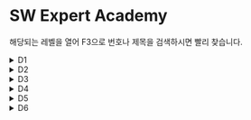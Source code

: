# SW Expert Academy<br/>
해당되는 레벨을 열어 F3으로 번호나 제목을 검색하시면 빨리 찾습니다.
<details markdown="1">
<summary>D1</summary>

|Title|Solution|remarks|
|:---|:---:|:---:|
|1545.거꾸로 출력해 보아요|[java](https://github.com/gospel306/Algorithm/blob/master/SWExpertAcademy/D1/(1545)%20%EA%B1%B0%EA%BE%B8%EB%A1%9C%20%EC%B6%9C%EB%A0%A5%ED%95%B4%20%EB%B3%B4%EC%95%84%EC%9A%94.java)
|1933.간단한 N의 약수|[java](https://github.com/gospel306/Algorithm/blob/master/SWExpertAcademy/D1/(1933)%20%EA%B0%84%EB%8B%A8%ED%95%9C%20N%20%EC%9D%98%20%EC%95%BD%EC%88%98.java)
|1936.1대1 가위바위보|[java](https://github.com/gospel306/Algorithm/blob/master/SWExpertAcademy/D1/(1936)%201%EB%8C%801%20%EA%B0%80%EC%9C%84%EB%B0%94%EC%9C%84%EB%B3%B4.java)
|1938.아주 간단한 계산기|[java](https://github.com/gospel306/Algorithm/blob/master/SWExpertAcademy/D1/(1938)%20%EC%95%84%EC%A3%BC%20%EA%B0%84%EB%8B%A8%ED%95%9C%20%EA%B3%84%EC%82%B0%EA%B8%B0.java)
|2019.더블더블|[java](https://github.com/gospel306/Algorithm/blob/master/SWExpertAcademy/D1/(2019)%20%EB%8D%94%EB%B8%94%EB%8D%94%EB%B8%94.java)
|2025.N줄덧셈|[java](https://github.com/gospel306/Algorithm/blob/master/SWExpertAcademy/D1/(2025)%20N%EC%A4%84%EB%8D%A7%EC%85%88.java)|
|2027.대각선 출력하기|[java](https://github.com/gospel306/Algorithm/blob/master/SWExpertAcademy/D1/(2027)%20%EB%8C%80%EA%B0%81%EC%84%A0%20%EC%B6%9C%EB%A0%A5%ED%95%98%EA%B8%B0.java)
|2029.몫과 나머지 출력하기|[java](https://github.com/gospel306/Algorithm/blob/master/SWExpertAcademy/D1/(2029)%20%EB%AA%AB%EA%B3%BC%20%EB%82%98%EB%A8%B8%EC%A7%80%20%EC%B6%9C%EB%A0%A5%ED%95%98%EA%B8%B0.java)
|2043.서랍의 비밀번호|[java](https://github.com/gospel306/Algorithm/blob/master/SWExpertAcademy/D1/(2043)%20%EC%84%9C%EB%9E%8D%EC%9D%98%20%EB%B9%84%EB%B0%80%EB%B2%88%ED%98%B8.java)
|2046.스탬프 찍기|[java](https://github.com/gospel306/Algorithm/blob/master/SWExpertAcademy/D1/(2046)%20%EC%8A%A4%ED%83%AC%ED%94%84%20%EC%B0%8D%EA%B8%B0.java)
|2047.신문 헤드라인|[java](https://github.com/gospel306/Algorithm/blob/master/SWExpertAcademy/D1/(2047)%20%EC%8B%A0%EB%AC%B8%20%ED%97%A4%EB%93%9C%EB%9D%BC%EC%9D%B8.java)
|2050.알파벳을 숫자로 변환|[java](https://github.com/gospel306/Algorithm/blob/master/SWExpertAcademy/D1/(2050)%20%EC%95%8C%ED%8C%8C%EB%B2%B3%EC%9D%84%20%EC%88%AB%EC%9E%90%EB%A1%9C%20%EB%B3%80%ED%99%98.java)
|2056.연월일 달력|[java](https://github.com/gospel306/Algorithm/blob/master/SWExpertAcademy/D1/(2056)%20%EC%97%B0%EC%9B%94%EC%9D%BC%20%EB%8B%AC%EB%A0%A5.java)
|2058.자릿수 더하기|[java](https://github.com/gospel306/Algorithm/blob/master/SWExpertAcademy/D1/(2058)%20%EC%9E%90%EB%A6%BF%EC%88%98%20%EB%8D%94%ED%95%98%EA%B8%B0.java)|QuickSort 구현|
|2063.중간값 찾기|[java](https://github.com/gospel306/Algorithm/blob/master/SWExpertAcademy/D1/(2063)%20%EC%A4%91%EA%B0%84%EA%B0%92%20%EC%B0%BE%EA%B8%B0.java)
|2068.최대수 구하기|[java](https://github.com/gospel306/Algorithm/blob/master/SWExpertAcademy/D1/(2068)%20%EC%B5%9C%EB%8C%80%EC%88%98%20%EA%B5%AC%ED%95%98%EA%B8%B0.java)
|2070.큰 놈, 작은 놈, 같은 놈|[java](https://github.com/gospel306/Algorithm/blob/master/SWExpertAcademy/D1/(2070)%20%ED%81%B0%20%EB%86%88%2C%20%EC%9E%91%EC%9D%80%20%EB%86%88%2C%20%EA%B0%99%EC%9D%80%20%EB%86%88.java)
|2071.평균값 구하기|[java](https://github.com/gospel306/Algorithm/blob/master/SWExpertAcademy/D1/(2071)%ED%8F%89%EA%B7%A0%EA%B0%92%20%EA%B5%AC%ED%95%98%EA%B8%B0%2Cjava)
|2072.홀수만 더하기|[java](https://github.com/gospel306/Algorithm/blob/master/SWExpertAcademy/D1/(2072)%ED%99%80%EC%88%98%EB%A7%8C%20%EB%8D%94%ED%95%98%EA%B8%B0.java)

</details>

<details markdown="1">
<summary>D2</summary>

|Title|Solution|remarks|
|:---|:---:|:---:|
|1204.최빈수 구하기|[java](https://github.com/gospel306/Algorithm/blob/master/SWExpertAcademy/D2/(1204)%20%EC%B5%9C%EB%B9%88%EC%88%98%20%EA%B5%AC%ED%95%98%EA%B8%B0.java)
|1284.수도 요금 경쟁|[java](https://github.com/gospel306/Algorithm/blob/master/SWExpertAcademy/D2/(1284)%20%EC%88%98%EB%8F%84%20%EC%9A%94%EA%B8%88%20%EA%B2%BD%EC%9F%81.java)
|1285.아름이의 돌 던지기|[cpp](https://github.com/gospel306/Algorithm/blob/master/SWExpertAcademy/D2/(1285)%20%EC%95%84%EB%A6%84%EC%9D%B4%EC%9D%98%20%EB%8F%8C%20%EB%8D%98%EC%A7%80%EA%B8%B0.cpp)
|1288.새로운 불면증 치료법|[java](https://github.com/gospel306/Algorithm/blob/master/SWExpertAcademy/D2/(1288)%20%EC%83%88%EB%A1%9C%EC%9A%B4%20%EB%B6%88%EB%A9%B4%EC%A6%9D%20%EC%B9%98%EB%A3%8C%EB%B2%95.java)
|1859.백만 장자 프로젝트|[java](https://github.com/gospel306/Algorithm/blob/master/SWExpertAcademy/D2/(1859)%20%EB%B0%B1%EB%A7%8C%20%EC%9E%A5%EC%9E%90%20%ED%94%84%EB%A1%9C%EC%A0%9D%ED%8A%B8.java)
|1926.간단한 369게임|[java](https://github.com/gospel306/Algorithm/blob/master/SWExpertAcademy/D2/(1926)%20%EA%B0%84%EB%8B%A8%ED%95%9C%20369%EA%B2%8C%EC%9E%84.java)
|1928.Base64 Decoder|[java](https://github.com/gospel306/Algorithm/blob/master/SWExpertAcademy/D2/(1928)%20Base64%20Decoder.java)
|1940.가랏! RC카!|[java](https://github.com/gospel306/Algorithm/blob/master/SWExpertAcademy/D2/(1940)%20%EA%B0%80%EB%9E%8F!%20RC%EC%B9%B4!.java)
|1945.간단한 소인수분해|[java](https://github.com/gospel306/Algorithm/blob/master/SWExpertAcademy/D2/(1945)%20%EA%B0%84%EB%8B%A8%ED%95%9C%20%EC%86%8C%EC%9D%B8%EC%88%98%EB%B6%84%ED%95%B4.java)
|1946.간단한 압축 풀기|[java](https://github.com/gospel306/Algorithm/blob/master/SWExpertAcademy/D2/(1946)%20%EA%B0%84%EB%8B%A8%ED%95%9C%20%EC%95%95%EC%B6%95%20%ED%92%80%EA%B8%B0.java)
|1948.날짜 계산기|[java](https://github.com/gospel306/Algorithm/blob/master/SWExpertAcademy/D2/(1948)%20%EB%82%A0%EC%A7%9C%20%EA%B3%84%EC%82%B0%EA%B8%B0.java)
|1954.달팽이 숫자|[java](https://github.com/gospel306/Algorithm/blob/master/SWExpertAcademy/D2/(1954)%20%EB%8B%AC%ED%8C%BD%EC%9D%B4%20%EC%88%AB%EC%9E%90.java)
|1959.두개의 숫자열|[java](https://github.com/gospel306/Algorithm/blob/master/SWExpertAcademy/D2/(1959)%20%EB%91%90%EA%B0%9C%EC%9D%98%20%EC%88%AB%EC%9E%90%EC%97%B4.java)
|1961.숫자 배열 회전|[java](https://github.com/gospel306/Algorithm/blob/master/SWExpertAcademy/D2/(1961)%20%EC%88%AB%EC%9E%90%20%EB%B0%B0%EC%97%B4%20%ED%9A%8C%EC%A0%84.java)
|1966.숫자를 정렬하자|[java](https://github.com/gospel306/Algorithm/blob/master/SWExpertAcademy/D2/(1966)%20%EC%88%AB%EC%9E%90%EB%A5%BC%20%EC%A0%95%EB%A0%AC%ED%95%98%EC%9E%90.java)
|1970.쉬운 거스름돈|[java](https://github.com/gospel306/Algorithm/blob/master/SWExpertAcademy/D2/(1970)%20%EC%89%AC%EC%9A%B4%20%EA%B1%B0%EC%8A%A4%EB%A6%84%EB%8F%88.java)
|1974.스도쿠 검증|[java](https://github.com/gospel306/Algorithm/blob/master/SWExpertAcademy/D2/(1974)%20%EC%8A%A4%EB%8F%84%EC%BF%A0%20%EA%B2%80%EC%A6%9D.java)
|1976.시각 덧셈|[java](https://github.com/gospel306/Algorithm/blob/master/SWExpertAcademy/D2/(1976)%20%EC%8B%9C%EA%B0%81%20%EB%8D%A7%EC%85%88.java)
|1979.어디에 단어가 들어갈 수 있을까|[java](https://github.com/gospel306/Algorithm/blob/master/SWExpertAcademy/D2/(1979)%20%EC%96%B4%EB%94%94%EC%97%90%20%EB%8B%A8%EC%96%B4%EA%B0%80%20%EB%93%A4%EC%96%B4%EA%B0%88%20%EC%88%98%20%EC%9E%88%EC%9D%84%EA%B9%8C.java)
|1983.조교의 성적 매기기|[java](https://github.com/gospel306/Algorithm/blob/master/SWExpertAcademy/D2/(1983)%20%EC%A1%B0%EA%B5%90%EC%9D%98%20%EC%84%B1%EC%A0%81%20%EB%A7%A4%EA%B8%B0%EA%B8%B0.java)
|1984.중간 평균값 구하기|[java](https://github.com/gospel306/Algorithm/blob/master/SWExpertAcademy/D2/(1984)%20%EC%A4%91%EA%B0%84%20%ED%8F%89%EA%B7%A0%EA%B0%92%20%EA%B5%AC%ED%95%98%EA%B8%B0.java)
|1989.지그재그 숫자|[java](https://github.com/gospel306/Algorithm/blob/master/SWExpertAcademy/D2/(1986)%20%EC%A7%80%EA%B7%B8%EC%9E%AC%EA%B7%B8%20%EC%88%AB%EC%9E%90.java)
|2001.초심자의 회문 검사|[java](https://github.com/gospel306/Algorithm/blob/master/SWExpertAcademy/D2/(1989)%20%EC%B4%88%EC%8B%AC%EC%9E%90%EC%9D%98%20%ED%9A%8C%EB%AC%B8%20%EA%B2%80%EC%82%AC.java)
|2001.파리 퇴치|[java](https://github.com/gospel306/Algorithm/blob/master/SWExpertAcademy/D2/(2001)%20%ED%8C%8C%EB%A6%AC%20%ED%87%B4%EC%B9%98.java)
|2005.파스칼의 삼각형|[java](https://github.com/gospel306/Algorithm/blob/master/SWExpertAcademy/D2/(2005)%20%ED%8C%8C%EC%8A%A4%EC%B9%BC%EC%9D%98%20%EC%82%BC%EA%B0%81%ED%98%95.java)
|2007.패턴 마디의 길이|[java](https://github.com/gospel306/Algorithm/blob/master/SWExpertAcademy/D2/(2007)%20%ED%8C%A8%ED%84%B4%20%EB%A7%88%EB%94%94%EC%9D%98%20%EA%B8%B8%EC%9D%B4.java)

</details>
<details markdown="1">
<summary>D3</summary>

|Title|Solution|remarks|
|:---|:---:|:---:|
|1206.View|[java](https://github.com/gospel306/Algorithm/blob/master/SWExpertAcademy/D3/(1206)%20View.java)
|1208.Flatten|[java](https://github.com/gospel306/Algorithm/blob/master/SWExpertAcademy/D3/(1208)%20Flatten.java)
|1209.Sum|[java](https://github.com/gospel306/Algorithm/blob/master/SWExpertAcademy/D3/(1209)%20Sum.java)
|1213.String|[java](https://github.com/gospel306/Algorithm/blob/master/SWExpertAcademy/D3/(1213)%20String.java)
|1215.회문1|[java](https://github.com/gospel306/Algorithm/blob/master/SWExpertAcademy/D3/(1215)%20%ED%9A%8C%EB%AC%B81.java)
|1216.회문2|[java](https://github.com/gospel306/Algorithm/blob/master/SWExpertAcademy/D3/(1216)%20%ED%9A%8C%EB%AC%B82.java)
|1217.거듭 제곱|[java](https://github.com/gospel306/Algorithm/blob/master/SWExpertAcademy/D3/(1217)%20%EA%B1%B0%EB%93%AD%20%EC%A0%9C%EA%B3%B1.java)
|1221.GNS|[java](https://github.com/gospel306/Algorithm/blob/master/SWExpertAcademy/D3/(1221)%20GNS.java)
|1225.암호생성기|[java](https://github.com/gospel306/Algorithm/blob/master/SWExpertAcademy/D3/(1225)%20%EC%95%94%ED%98%B8%EC%83%9D%EC%84%B1%EA%B8%B0.java)
|1228.암호문1|[java](https://github.com/gospel306/Algorithm/blob/master/SWExpertAcademy/D3/(1228)%20%EC%95%94%ED%98%B8%EB%AC%B81.java)
|1229.암호문2|[java](https://github.com/gospel306/Algorithm/blob/master/SWExpertAcademy/D3/(1229)%20%EC%95%94%ED%98%B8%EB%AC%B82.java)
|1230.암호문3|[java](https://github.com/gospel306/Algorithm/blob/master/SWExpertAcademy/D3/(1230)%20%EC%95%94%ED%98%B8%EB%AC%B83.java)
|1234.비밀번호|[java](https://github.com/gospel306/Algorithm/blob/master/SWExpertAcademy/D3/(1234)%20%EB%B9%84%EB%B0%80%EB%B2%88%ED%98%B8.java)
|1240.단순 2진 암호코드|[java](https://github.com/gospel306/Algorithm/blob/master/SWExpertAcademy/D3/(1240)%20%EB%8B%A8%EC%88%9C%202%EC%A7%84%20%EC%95%94%ED%98%B8%EC%BD%94%EB%93%9C.java)
|1244.최대 상금|[java](https://github.com/gospel306/Algorithm/blob/master/SWExpertAcademy/D3/(1244)%20%EC%B5%9C%EB%8C%80%20%EC%83%81%EA%B8%88.java)
|1289.원재의 메모리 복구하기|[java](https://github.com/gospel306/Algorithm/blob/master/SWExpertAcademy/D3/(1289)%20%EC%9B%90%EC%9E%AC%EC%9D%98%20%EB%A9%94%EB%AA%A8%EB%A6%AC%20%EB%B3%B5%EA%B5%AC%ED%95%98%EA%B8%B0.java)
|1491.원재의 벽 꾸미기|[java](https://github.com/gospel306/Algorithm/blob/master/SWExpertAcademy/D3/(1491)%20%EC%9B%90%EC%9E%AC%EC%9D%98%20%EB%B2%BD%20%EA%BE%B8%EB%AF%B8%EA%B8%B0.java)
|1493.수의 새로운 연산|[java](https://github.com/gospel306/Algorithm/blob/master/SWExpertAcademy/D3/(1493)%20%EC%88%98%EC%9D%98%20%EC%83%88%EB%A1%9C%EC%9A%B4%20%EC%97%B0%EC%82%B0.java)
|1860.진기의 최고급 붕어빵|[java](https://github.com/gospel306/Algorithm/blob/master/SWExpertAcademy/D3/(1860)%20%EC%A7%84%EA%B8%B0%EC%9D%98%20%EC%B5%9C%EA%B3%A0%EA%B8%89%20%EB%B6%95%EC%96%B4%EB%B9%B5.java)
|1873.상호의 배틀필드|[java](https://github.com/gospel306/Algorithm/blob/master/SWExpertAcademy/D3/(1873)%20%EC%83%81%ED%98%B8%EC%9D%98%20%EB%B0%B0%ED%8B%80%ED%95%84%EB%93%9C.java)|Simulation|
|2805.농작물 수확하기|[java](https://github.com/gospel306/Algorithm/blob/master/SWExpertAcademy/D3/(2805)%20%EB%86%8D%EC%9E%91%EB%AC%BC%20%EC%88%98%ED%99%95%ED%95%98%EA%B8%B0.java)
|2806.N-Queen|[java](https://github.com/gospel306/Algorithm/blob/master/SWExpertAcademy/D3/(2806)%20N-Queen.java)|Backtracking
|2817.부분 수열의 합|[java](https://github.com/gospel306/Algorithm/blob/master/SWExpertAcademy/D3/(2817)%20%EB%B6%80%EB%B6%84%20%EC%88%98%EC%97%B4%EC%9D%98%20%ED%95%A9.java)
|2948.문자열 교집합|[java](https://github.com/gospel306/Algorithm/blob/master/SWExpertAcademy/D3/(2948)%20%EB%AC%B8%EC%9E%90%EC%97%B4%20%EA%B5%90%EC%A7%91%ED%95%A9.java)
|3131.100만 이하의 모든 소수|[java](https://github.com/gospel306/Algorithm/blob/master/SWExpertAcademy/D3/(3131)%20100%EB%A7%8C%20%EC%9D%B4%ED%95%98%EC%9D%98%20%EB%AA%A8%EB%93%A0%20%EC%86%8C%EC%88%98.java)
|3142.영준이와 신비한 뿔의 숲|[java](https://github.com/gospel306/Algorithm/blob/master/SWExpertAcademy/D3/(3142)%20%EC%98%81%EC%A4%80%EC%9D%B4%EC%99%80%20%EC%8B%A0%EB%B9%84%ED%95%9C%20%EB%BF%94%EC%9D%98%20%EC%88%B2.java)
|3233.정삼각형 분할 놀이|[java](https://github.com/gospel306/Algorithm/blob/master/SWExpertAcademy/D3/(3233)%20%EC%A0%95%EC%82%BC%EA%B0%81%ED%98%95%20%EB%B6%84%ED%95%A0%20%EB%86%80%EC%9D%B4.java)
|3260.두 수의 덧셈|[java](https://github.com/gospel306/Algorithm/blob/master/SWExpertAcademy/D3/(3260)%20%EB%91%90%20%EC%88%98%EC%9D%98%20%EB%8D%A7%EC%85%88.java)
|3314.보충학습과 평균|[java](https://github.com/gospel306/Algorithm/blob/master/SWExpertAcademy/D3/(3314)%20%EB%B3%B4%EC%B6%A9%ED%95%99%EC%8A%B5%EA%B3%BC%20%ED%8F%89%EA%B7%A0.java)
|3376.파도반 수열|[java](https://github.com/gospel306/Algorithm/blob/master/SWExpertAcademy/D3/(3376)%ED%8C%8C%EB%8F%84%EB%B0%98%20%EC%88%98%EC%97%B4.java)
|3408.세가지 합 구하기|[java](https://github.com/gospel306/Algorithm/blob/master/SWExpertAcademy/D3/(3408)%20%EC%84%B8%EA%B0%80%EC%A7%80%20%ED%95%A9%20%EA%B5%AC%ED%95%98%EA%B8%B0.java)
|3431.준환이의 운동관리|[java](https://github.com/gospel306/Algorithm/blob/master/SWExpertAcademy/D3/(3431)%20%EC%A4%80%ED%99%98%EC%9D%B4%EC%9D%98%20%EC%9A%B4%EB%8F%99%EA%B4%80%EB%A6%AC.java)
|3456.직사각형 길이 찾기|[java](https://github.com/gospel306/Algorithm/blob/master/SWExpertAcademy/D3/(3456)%20%EC%A7%81%EC%82%AC%EA%B0%81%ED%98%95%20%EA%B8%B8%EC%9D%B4%20%EC%B0%BE%EA%B8%B0.java)
|3499.퍼펙트 셔플|[java](https://github.com/gospel306/Algorithm/blob/master/SWExpertAcademy/D3/(3499)%20%ED%8D%BC%ED%8E%99%ED%8A%B8%20%EC%85%94%ED%94%8C.java)
|3750.Digit sum|[java](https://github.com/gospel306/Algorithm/blob/master/SWExpertAcademy/D3/(3750)%20Digit%20sum.java)
|3975.승률 비교하기|[java](https://github.com/gospel306/Algorithm/blob/master/SWExpertAcademy/D3/(3975)%20%EC%8A%B9%EB%A5%A0%20%EB%B9%84%EA%B5%90%ED%95%98%EA%B8%B0.java)
|4047.영준이의 카드 카운팅|[java](https://github.com/gospel306/Algorithm/blob/master/SWExpertAcademy/D3/(4047)%20%EC%98%81%EC%A4%80%EC%9D%B4%EC%9D%98%20%EC%B9%B4%EB%93%9C%20%EC%B9%B4%EC%9A%B4%ED%8C%85.java)
|4299.태혁이의 사랑은 타이밍|[java](https://github.com/gospel306/Algorithm/blob/master/SWExpertAcademy/D3/(4299)%20%ED%83%9C%ED%98%81%EC%9D%B4%EC%9D%98%20%EC%82%AC%EB%9E%91%EC%9D%80%20%ED%83%80%EC%9D%B4%EB%B0%8D.java)
|4406.모음이 보이지 않는 사람|[java](https://github.com/gospel306/Algorithm/blob/master/SWExpertAcademy/D3/(4406)%20%EB%AA%A8%EC%9D%8C%EC%9D%B4%20%EB%B3%B4%EC%9D%B4%EC%A7%80%20%EC%95%8A%EB%8A%94%20%EC%82%AC%EB%9E%8C.java)
|4466.최대 성적표 만들기|[java](https://github.com/gospel306/Algorithm/blob/master/SWExpertAcademy/D3/(4466)%20%EC%B5%9C%EB%8C%80%20%EC%84%B1%EC%A0%81%ED%91%9C%20%EB%A7%8C%EB%93%A4%EA%B8%B0.java)
|4676.늘어지는 소리 만들기|[java](https://github.com/gospel306/Algorithm/blob/master/SWExpertAcademy/D3/(4676)%20%EB%8A%98%EC%96%B4%EC%A7%80%EB%8A%94%20%EC%86%8C%EB%A6%AC%20%EB%A7%8C%EB%93%A4%EA%B8%B0.java)
|4698.테네스의 특별한 소수|[java](https://github.com/gospel306/Algorithm/blob/master/SWExpertAcademy/D3/(4698)%20%ED%85%8C%EB%84%A4%EC%8A%A4%EC%9D%98%20%ED%8A%B9%EB%B3%84%ED%95%9C%20%EC%86%8C%EC%88%98.java)
|4751.다솔이의 다이아몬드 장식|[java](https://github.com/gospel306/Algorithm/blob/master/SWExpertAcademy/D3/(4751)%20%EB%8B%A4%EC%86%94%EC%9D%B4%EC%9D%98%20%EB%8B%A4%EC%9D%B4%EC%95%84%EB%AA%AC%EB%93%9C%20%EC%9E%A5%EC%8B%9D.java)
|4789.성공적인 공연 기획|[java](https://github.com/gospel306/Algorithm/blob/master/SWExpertAcademy/D3/(4789)%20%EC%84%B1%EA%B3%B5%EC%A0%81%EC%9D%B8%20%EA%B3%B5%EC%97%B0%20%EA%B8%B0%ED%9A%8D.java)
|5162.두가지 빵의 딜레마|[java](https://github.com/gospel306/Algorithm/blob/master/SWExpertAcademy/D3/(5162)%20%EB%91%90%EA%B0%80%EC%A7%80%20%EB%B9%B5%EC%9D%98%20%EB%94%9C%EB%A0%88%EB%A7%88.java)
|5215.햄버거 다이어트|[java](https://github.com/gospel306/Algorithm/blob/master/SWExpertAcademy/D3/(5215)%20%ED%96%84%EB%B2%84%EA%B1%B0%20%EB%8B%A4%EC%9D%B4%EC%96%B4%ED%8A%B8.java)
|5356.의석이의 세로로 말해요|[java](https://github.com/gospel306/Algorithm/blob/master/SWExpertAcademy/D3/(5356)%20%EC%9D%98%EC%84%9D%EC%9D%B4%EC%9D%98%20%EC%84%B8%EB%A1%9C%EB%A1%9C%20%EB%A7%90%ED%95%B4%EC%9A%94.java)
|5431.민석이의 과제 체크하기|[java](https://github.com/gospel306/Algorithm/blob/master/SWExpertAcademy/D3/(5431)%20%EB%AF%BC%EC%84%9D%EC%9D%B4%EC%9D%98%20%EA%B3%BC%EC%A0%9C%20%EC%B2%B4%ED%81%AC%ED%95%98%EA%B8%B0.java)
|5515.2016년 요일 맞추기|[java](https://github.com/gospel306/Algorithm/blob/master/SWExpertAcademy/D3/(5515)%202016%EB%85%84%20%EC%9A%94%EC%9D%BC%20%EB%A7%9E%EC%B6%94%EA%B8%B0.java)
|5549.홀수일까 짝수일까|[java](https://github.com/gospel306/Algorithm/blob/master/SWExpertAcademy/D3/(5549)%20%ED%99%80%EC%88%98%EC%9D%BC%EA%B9%8C%20%EC%A7%9D%EC%88%98%EC%9D%BC%EA%B9%8C.java)
|5601.쥬스 나누기|[java](https://github.com/gospel306/Algorithm/blob/master/SWExpertAcademy/D3/(5601)%20%EC%A5%AC%EC%8A%A4%20%EB%82%98%EB%88%84%EA%B8%B0.java)
|5603.건초더미|[java](https://github.com/gospel306/Algorithm/blob/master/SWExpertAcademy/D3/(5603)%20%EA%B1%B4%EC%B4%88%EB%8D%94%EB%AF%B8.java)
|5607.조합|[java](https://github.com/gospel306/Algorithm/blob/master/SWExpertAcademy/D3/(5607)%20%EC%A1%B0%ED%95%A9.java)
|5642.합|[java](https://github.com/gospel306/Algorithm/blob/master/SWExpertAcademy/D3/(5642)%20%ED%95%A9.java)
|5688.세제곱근을 찾아라|[java](https://github.com/gospel306/Algorithm/blob/master/SWExpertAcademy/D3/(5688)%20%EC%84%B8%EC%A0%9C%EA%B3%B1%EA%B7%BC%EC%9D%84%20%EC%B0%BE%EC%95%84%EB%9D%BC.java)
|5789.현주의 상자 바꾸기|[java](https://github.com/gospel306/Algorithm/blob/master/SWExpertAcademy/D3/(5789)%20%ED%98%84%EC%A3%BC%EC%9D%98%20%EC%83%81%EC%9E%90%20%EB%B0%94%EA%BE%B8%EA%B8%B0.java)
|5989.새샘이의 7-3-5 게임|[java](https://github.com/gospel306/Algorithm/blob/master/SWExpertAcademy/D3/(5948)%20%EC%83%88%EC%83%98%EC%9D%B4%EC%9D%98%207-3-5%20%EA%B2%8C%EC%9E%84.java)
|6019.기차 사이의 파리|[java](https://github.com/gospel306/Algorithm/blob/master/SWExpertAcademy/D3/(6019)%20%EA%B8%B0%EC%B0%A8%20%EC%82%AC%EC%9D%B4%EC%9D%98%20%ED%8C%8C%EB%A6%AC.java)
|6190.정곤이의 단조 증가하는 수|[java](https://github.com/gospel306/Algorithm/blob/master/SWExpertAcademy/D3/(6190)%20%EC%A0%95%EA%B3%A4%EC%9D%B4%EC%9D%98%20%EB%8B%A8%EC%A1%B0%20%EC%A6%9D%EA%B0%80%ED%95%98%EB%8A%94%20%EC%88%98.java)
|6485.삼성시의 버스 노선|[java](https://github.com/gospel306/Algorithm/blob/master/SWExpertAcademy/D3/(6485)%20%EC%82%BC%EC%84%B1%EC%8B%9C%EC%9D%98%20%EB%B2%84%EC%8A%A4%20%EB%85%B8%EC%84%A0.java)
|6692.다솔이의 월급 상자|[java](https://github.com/gospel306/Algorithm/blob/master/SWExpertAcademy/D3/(6692)%20%EB%8B%A4%EC%86%94%EC%9D%B4%EC%9D%98%20%EC%9B%94%EA%B8%89%20%EC%83%81%EC%9E%90.java)
|6718.희성이의 원근법|[java](https://github.com/gospel306/Algorithm/blob/master/SWExpertAcademy/D3/(6718)%20%ED%9D%AC%EC%84%B1%EC%9D%B4%EC%9D%98%20%EC%9B%90%EA%B7%BC%EB%B2%95.java)
|6730.장애물 경주 난이도|[java](https://github.com/gospel306/Algorithm/blob/master/SWExpertAcademy/D3/(6730)%20%EC%9E%A5%EC%95%A0%EB%AC%BC%20%EA%B2%BD%EC%A3%BC%20%EB%82%9C%EC%9D%B4%EB%8F%84.java)
|6808.규영이와 인영이의 카드게임|[java](https://github.com/gospel306/Algorithm/blob/master/SWExpertAcademy/D3/(6808)%20%EA%B7%9C%EC%98%81%EC%9D%B4%EC%99%80%20%EC%9D%B8%EC%98%81%EC%9D%B4%EC%9D%98%20%EC%B9%B4%EB%93%9C%EA%B2%8C%EC%9E%84.java)
|6900.주혁이의 복권 당첨|[java](https://github.com/gospel306/Algorithm/blob/master/SWExpertAcademy/D3/(6900)%20%EC%A3%BC%ED%98%81%EC%9D%B4%EC%9D%98%20%EB%B3%B5%EA%B6%8C%20%EB%8B%B9%EC%B2%A8.java)
|6958.동철이의 프로그래밍 대회|[java](https://github.com/gospel306/Algorithm/blob/master/SWExpertAcademy/D3/(6958)%20%EB%8F%99%EC%B2%A0%EC%9D%B4%EC%9D%98%20%ED%94%84%EB%A1%9C%EA%B7%B8%EB%9E%98%EB%B0%8D%20%EB%8C%80%ED%9A%8C.java)
|7087.문제 제목 붙이기|[java](https://github.com/gospel306/Algorithm/blob/master/SWExpertAcademy/D3/(7087)%20%EB%AC%B8%EC%A0%9C%20%EC%A0%9C%EB%AA%A9%20%EB%B6%99%EC%9D%B4%EA%B8%B0.java)
|7227.사랑의 카운슬러|[java](https://github.com/gospel306/Algorithm/blob/master/SWExpertAcademy/D3/(7227)%20%EC%82%AC%EB%9E%91%EC%9D%98%20%EC%B9%B4%EC%9A%B4%EC%8A%AC%EB%9F%AC.java)
|7510.상원이의 연속 합|[java](https://github.com/gospel306/Algorithm/blob/master/SWExpertAcademy/D3/(7510)%20%EC%83%81%EC%9B%90%EC%9D%B4%EC%9D%98%20%EC%97%B0%EC%86%8D%20%ED%95%A9.java)
|7532.세영이의 SEM력 연도|[java](https://github.com/gospel306/Algorithm/blob/master/SWExpertAcademy/D3/(7532)%20%EC%84%B8%EC%98%81%EC%9D%B4%EC%9D%98%20SEM%EB%A0%A5%20%EC%97%B0%EB%8F%84.java)
|7584.자가 복제 문자열|[java](https://github.com/gospel306/Algorithm/blob/master/SWExpertAcademy/D3/(7584)%20%EC%9E%90%EA%B0%80%20%20%EB%B3%B5%EC%A0%9C%20%EB%AC%B8%EC%9E%90%EC%97%B4.java)
|7675.통역사 성경이|[java](https://github.com/gospel306/Algorithm/blob/master/SWExpertAcademy/D3/(7675)%20%ED%86%B5%EC%97%AD%EC%82%AC%20%EC%84%B1%EA%B2%BD%EC%9D%B4.java)
|7728.다양성 측정|[java](https://github.com/gospel306/Algorithm/blob/master/SWExpertAcademy/D3/(7728)%20%EB%8B%A4%EC%96%91%EC%84%B1%20%EC%B8%A1%EC%A0%95.java)
|7732.시간 개념|[java](https://github.com/gospel306/Algorithm/blob/master/SWExpertAcademy/D3/(7732)%20%EC%8B%9C%EA%B0%84%20%EA%B0%9C%EB%85%90.java)
|7853.오타|[java](https://github.com/gospel306/Algorithm/blob/master/SWExpertAcademy/D3/(7853)%20%EC%98%A4%ED%83%80.java)
|7964.부먹왕국의 차원 관문|[java](https://github.com/gospel306/Algorithm/blob/master/SWExpertAcademy/D3/(7964)%20%EB%B6%80%EB%A8%B9%EC%99%95%EA%B5%AD%EC%9D%98%20%EC%B0%A8%EC%9B%90%20%EA%B4%80%EB%AC%B8.java)
|7985.Rooted Binary Tree 재구성|[java](https://github.com/gospel306/Algorithm/blob/master/SWExpertAcademy/D3/(7985)%20Rooted%20Binary%20Tree%20%EC%9E%AC%EA%B5%AC%EC%84%B1.java)
|8016.홀수 피라미드|[java](https://github.com/gospel306/Algorithm/blob/master/SWExpertAcademy/D3/(8016)%20%ED%99%80%EC%88%98%20%ED%94%BC%EB%9D%BC%EB%AF%B8%EB%93%9C.java)
|8338.계산기|[java](https://github.com/gospel306/Algorithm/blob/master/SWExpertAcademy/D3/(8338)%20%EA%B3%84%EC%82%B0%EA%B8%B0.java)
|8658.Summation|[java](https://github.com/gospel306/Algorithm/blob/master/SWExpertAcademy/D3/(8658)%20Summation.java)
|8673.코딩 토너먼트1|[java](https://github.com/gospel306/Algorithm/blob/master/SWExpertAcademy/D3/(8673)%20%EC%BD%94%EB%94%A9%20%ED%86%A0%EB%84%88%EB%A8%BC%ED%8A%B81.java)
|8741.두문자어|[java](https://github.com/gospel306/Algorithm/blob/master/SWExpertAcademy/D3/(8741)%20%EB%91%90%EB%AC%B8%EC%9E%90%EC%96%B4.java)
|8821.적고 지우기|[java](https://github.com/gospel306/Algorithm/blob/master/SWExpertAcademy/D3/(8821)%20%EC%A0%81%EA%B3%A0%20%20%EC%A7%80%EC%9A%B0%EA%B8%B0.java)
|8840.아바바바|[java](https://github.com/gospel306/Algorithm/blob/master/SWExpertAcademy/D3/(8840)%20%EC%95%84%EB%B0%94%EB%B0%94%EB%B0%94.java)
|8888.시험|[java](https://github.com/gospel306/Algorithm/blob/master/SWExpertAcademy/D3/(8888)%20%EC%8B%9C%ED%97%98.java)
|8931.제로|[java](https://github.com/gospel306/Algorithm/blob/master/SWExpertAcademy/D3/(8931)%20%EC%A0%9C%EB%A1%9C.java)
|9229.한빈이와 Spot Mart|[java](https://github.com/gospel306/Algorithm/blob/master/SWExpertAcademy/D3/(9229)%20%ED%95%9C%EB%B9%88%EC%9D%B4%EC%99%80%20Spot%20Mart.java)
|9280.진용이네 주차자타워|[java](https://github.com/gospel306/Algorithm/blob/master/SWExpertAcademy/D3/(9280)%20%EC%A7%84%EC%9A%A9%EC%9D%B4%EB%84%A4%20%EC%A3%BC%EC%B0%A8%EC%9E%90%ED%83%80%EC%9B%8C.java)
|9317.석찬이의 받아쓰기|[java](https://github.com/gospel306/Algorithm/blob/master/SWExpertAcademy/D3/(9317)%20%EC%84%9D%EC%B0%AC%EC%9D%B4%EC%9D%98%20%EB%B0%9B%EC%95%84%EC%93%B0%EA%B8%B0.java)
|9480.민정이와 광직이의 알파벳 공부|[java](https://github.com/gospel306/Algorithm/blob/master/SWExpertAcademy/D3/(9480)%20%EB%AF%BC%EC%A0%95%EC%9D%B4%EC%99%80%20%EA%B4%91%EC%A7%81%EC%9D%B4%EC%9D%98%20%EC%95%8C%ED%8C%8C%EB%B2%B3%20%EA%B3%B5%EB%B6%80.java)
|9700.USB 꽂기의 미스터리|[java](https://github.com/gospel306/Algorithm/blob/master/SWExpertAcademy/D3/(9700)%20USB%20%EA%BD%82%EA%B8%B0%EC%9D%98%20%EB%AF%B8%EC%8A%A4%ED%84%B0%EB%A6%AC.java)
|9779.카드 게임|[java](https://github.com/gospel306/Algorithm/blob/master/SWExpertAcademy/D3/(9778)%20%EC%B9%B4%EB%93%9C%20%EA%B2%8C%EC%9E%84.java)
|9839.최고의 쌍|[java](https://github.com/gospel306/Algorithm/blob/master/SWExpertAcademy/D3/(9839)%20%EC%B5%9C%EA%B3%A0%EC%9D%98%20%EC%8C%8D.java)
|9940.순열1|[java](https://github.com/gospel306/Algorithm/blob/master/SWExpertAcademy/D3/(9940)%20%EC%88%9C%EC%97%B41.java)

</details>

<details markdown="1">
<summary>D4</summary>

|Title|Solution|remarks|
|:---|:---:|:---:|
|1210.Ladder1|[java](https://github.com/gospel306/Algorithm/blob/master/SWExpertAcademy/D4/(1210)%20Ladder1.java)
|1218.괄호 짝짓기|[java](https://github.com/gospel306/Algorithm/blob/master/SWExpertAcademy/D4/(1218)%20%EA%B4%84%ED%98%B8%20%EC%A7%9D%EC%A7%93%EA%B8%B0.java)
|1222.계산기1|[java](https://github.com/gospel306/Algorithm/blob/master/SWExpertAcademy/D4/(1222)%20%EA%B3%84%EC%82%B0%EA%B8%B01.java)
|1223.계산기2|[java](https://github.com/gospel306/Algorithm/blob/master/SWExpertAcademy/D4/(1223)%20%EA%B3%84%EC%82%B0%EA%B8%B02.java)
|1224.계산기3|[java](https://github.com/gospel306/Algorithm/blob/master/SWExpertAcademy/D4/(1224)%20%EA%B3%84%EC%82%B0%EA%B8%B03.java)
|1226.미로1|[java](https://github.com/gospel306/Algorithm/blob/master/SWExpertAcademy/D4/(1226)%20%EB%AF%B8%EB%A1%9C1.java)|bfs|
|1227.미로2|[java](https://github.com/gospel306/Algorithm/blob/master/SWExpertAcademy/D4/(1227)%20%EB%AF%B8%EB%A1%9C2.java)|bfs|
|1233.사칙연산 유효성 검사|[java](https://github.com/gospel306/Algorithm/blob/master/SWExpertAcademy/D4/(1233)%20%EC%82%AC%EC%B9%99%EC%97%B0%EC%82%B0%20%EC%9C%A0%ED%9A%A8%EC%84%B1%20%EA%B2%80%EC%82%AC.java)
|1249.보급로|[java](https://github.com/gospel306/Algorithm/blob/master/SWExpertAcademy/D4/(1249)%20%EB%B3%B4%EA%B8%89%EB%A1%9C.java)|bfs|
|1251.하나로|[java](https://github.com/gospel306/Algorithm/blob/master/SWExpertAcademy/D4/(1251)%20%ED%95%98%EB%82%98%EB%A1%9C.java)
|1258.행렬찾기|[java](https://github.com/gospel306/Algorithm/blob/master/SWExpertAcademy/D4/(1258)%20%ED%96%89%EB%A0%AC%EC%B0%BE%EA%B8%B0.java)
|1494.사랑의 카운슬러|[java](https://github.com/gospel306/Algorithm/blob/master/SWExpertAcademy/D4/(1494)%20%EC%82%AC%EB%9E%91%EC%9D%98%20%EC%B9%B4%EC%9A%B4%EC%8A%AC%EB%9F%AC.java)
|1808.지희의 고장난 계산기|[java](https://github.com/gospel306/Algorithm/blob/master/SWExpertAcademy/D4/(1808)%20%EC%A7%80%ED%9D%AC%EC%9D%98%20%EA%B3%A0%EC%9E%A5%EB%82%9C%20%EA%B3%84%EC%82%B0%EA%B8%B0.java)
|1824.혁진이의 프로그램 검증|[java](https://github.com/gospel306/Algorithm/blob/master/SWExpertAcademy/D4/(1824)%20%ED%98%81%EC%A7%84%EC%9D%B4%EC%9D%98%20%ED%94%84%EB%A1%9C%EA%B7%B8%EB%9E%A8%20%EA%B2%80%EC%A6%9D.java)
|1861.정사각형 방|[java](https://github.com/gospel306/Algorithm/blob/master/SWExpertAcademy/D4/(1861)%20%EC%A0%95%EC%82%AC%EA%B0%81%ED%98%95%20%EB%B0%A9.java)
|1864.동철이의 일 분배|[java](https://github.com/gospel306/Algorithm/blob/master/SWExpertAcademy/D4/(1864)%20%EB%8F%99%EC%B2%A0%EC%9D%B4%EC%9D%98%20%EC%9D%BC%20%EB%B6%84%EB%B0%B0.java)
|1868.파핑파핑 지뢰찾기|[java](https://github.com/gospel306/Algorithm/blob/master/SWExpertAcademy/D4/(1868)%20%ED%8C%8C%ED%95%91%ED%8C%8C%ED%95%91%20%EC%A7%80%EB%A2%B0%EC%B0%BE%EA%B8%B0.java)
|2819.격자판의 숫자 이어 붙이기|[java](https://github.com/gospel306/Algorithm/blob/master/SWExpertAcademy/D4/(2819)%20%EA%B2%A9%EC%9E%90%ED%8C%90%EC%9D%98%20%EC%88%AB%EC%9E%90%20%EC%9D%B4%EC%96%B4%20%EB%B6%99%EC%9D%B4%EA%B8%B0.java)
|3124.최소 스패닝 트리|[java](https://github.com/gospel306/Algorithm/blob/master/SWExpertAcademy/D4/(3124)%20%EC%B5%9C%EC%86%8C%20%EC%8A%A4%ED%8C%A8%EB%8B%9D%20%ED%8A%B8%EB%A6%AC.java)
|3143.가장 빠른 문자열 타이핑|[java](https://github.com/gospel306/Algorithm/blob/master/SWExpertAcademy/D4/(3143)%20%EA%B0%80%EC%9E%A5%20%EB%B9%A0%EB%A5%B8%20%EB%AC%B8%EC%9E%90%EC%97%B4%20%ED%83%80%EC%9D%B4%ED%95%91.java)
|3234.준환이의 양팔저울|[java](https://github.com/gospel306/Algorithm/blob/master/SWExpertAcademy/D4/(3234)%20%EC%A4%80%ED%99%98%EC%9D%B4%EC%9D%98%20%EC%96%91%ED%8C%94%EC%A0%80%EC%9A%B8.java)
|3289.서로소 집합|[java](https://github.com/gospel306/Algorithm/blob/master/SWExpertAcademy/D4/(3289)%20%EC%84%9C%EB%A1%9C%EC%86%8C%20%EC%A7%91%ED%95%A9.java)
|3459.승자 예측하기|[java](https://github.com/gospel306/Algorithm/blob/master/SWExpertAcademy/D4/(3459)%20%EC%8A%B9%EC%9E%90%20%EC%98%88%EC%B8%A1%ED%95%98%EA%B8%B0.java)
|3752.가능한 시험 점수|[java](https://github.com/gospel306/Algorithm/blob/master/SWExpertAcademy/D4/(3752)%20%EA%B0%80%EB%8A%A5%ED%95%9C%20%EC%8B%9C%ED%97%98%20%EC%A0%90%EC%88%98.java)
|4261.빠른 휴대전화 키패드|[java](https://github.com/gospel306/Algorithm/blob/master/SWExpertAcademy/D4/(4261)%20%EB%B9%A0%EB%A5%B8%20%ED%9C%B4%EB%8C%80%EC%A0%84%ED%99%94%20%ED%82%A4%ED%8C%A8%EB%93%9C.java)
|4301.콩 많이 심기|[java](https://github.com/gospel306/Algorithm/blob/master/SWExpertAcademy/D4/(4301)%20%EC%BD%A9%20%EB%A7%8E%EC%9D%B4%20%EC%8B%AC%EA%B8%B0.java)
|4366.정식이의 은행업무|[java](https://github.com/gospel306/Algorithm/blob/master/SWExpertAcademy/D4/(4366)%20%EC%A0%95%EC%8B%9D%EC%9D%B4%EC%9D%98%20%EC%9D%80%ED%96%89%EC%97%85%EB%AC%B4.java)
|4408.자기 방으로 돌아가기|[java](https://github.com/gospel306/Algorithm/blob/master/SWExpertAcademy/D4/(4408)%20%EC%9E%90%EA%B8%B0%20%EB%B0%A9%EC%9C%BC%EB%A1%9C%20%EB%8F%8C%EC%95%84%EA%B0%80%EA%B8%B0.java)
|4530.극한의 청소 작업|[java](https://github.com/gospel306/Algorithm/blob/master/SWExpertAcademy/D4/(4530)%20%EA%B7%B9%ED%95%9C%EC%9D%98%20%EC%B2%AD%EC%86%8C%20%EC%9E%91%EC%97%85.java)
|5213.진수의 홀수 약수|[java](https://github.com/gospel306/Algorithm/blob/master/SWExpertAcademy/D4/(5213)%20%EC%A7%84%EC%88%98%EC%9D%98%20%ED%99%80%EC%88%98%20%EC%95%BD%EC%88%98.java)
|5432.쇠막대기 자르기|[java](https://github.com/gospel306/Algorithm/blob/master/SWExpertAcademy/D4/(5432)%20%EC%87%A0%EB%A7%89%EB%8C%80%EA%B8%B0%20%EC%9E%90%EB%A5%B4%EA%B8%B0.java)
|5550.나는 개구리로소이다|[java](https://github.com/gospel306/Algorithm/blob/master/SWExpertAcademy/D4/(5550)%20%EB%82%98%EB%8A%94%20%EA%B0%9C%EA%B5%AC%EB%A6%AC%EB%A1%9C%EC%86%8C%EC%9D%B4%EB%8B%A4.java)
|6719.성수의 프로그래밍 강좌 시청|[java](https://github.com/gospel306/Algorithm/blob/master/SWExpertAcademy/D4/(6719)%20%EC%84%B1%EC%88%98%EC%9D%98%20%ED%94%84%EB%A1%9C%EA%B7%B8%EB%9E%98%EB%B0%8D%20%EA%B0%95%EC%A2%8C%20%EC%8B%9C%EC%B2%AD.java)
|6959.이상한 나라의 덧셈게임|[java](https://github.com/gospel306/Algorithm/blob/master/SWExpertAcademy/D4/(6959)%20%EC%9D%B4%EC%83%81%ED%95%9C%20%EB%82%98%EB%9D%BC%EC%9D%98%20%EB%8D%A7%EC%85%88%EA%B2%8C%EC%9E%84.java)
|7088.은기의 송아지 세기|[java](https://github.com/gospel306/Algorithm/blob/master/SWExpertAcademy/D4/(7088)%20%EC%9D%80%EA%B8%B0%EC%9D%98%20%EC%86%A1%EC%95%84%EC%A7%80%20%EC%84%B8%EA%B8%B0.java)
|7465.창용 마을 무리의 개수|[java](https://github.com/gospel306/Algorithm/blob/master/SWExpertAcademy/D4/(7465)%20%EC%B0%BD%EC%9A%A9%20%EB%A7%88%EC%9D%84%20%EB%AC%B4%EB%A6%AC%EC%9D%98%20%EA%B0%9C%EC%88%98.java)
|7699.수지의 수지 맞는 여행|[java](https://github.com/gospel306/Algorithm/blob/master/SWExpertAcademy/D4/(7699)%20%EC%88%98%EC%A7%80%EC%9D%98%20%EC%88%98%EC%A7%80%20%EB%A7%9E%EB%8A%94%20%EC%97%AC%ED%96%89.java)
|7829.보물왕 태혁|[java](https://github.com/gospel306/Algorithm/blob/master/SWExpertAcademy/D4/(7829)%20%EB%B3%B4%EB%AC%BC%EC%99%95%20%ED%83%9C%ED%98%81.java)
|7965.퀴즈|[java](https://github.com/gospel306/Algorithm/blob/master/SWExpertAcademy/D4/(7965)%20%ED%80%B4%EC%A6%88.java)
|8049.폭탄 감식반|[java](https://github.com/gospel306/Algorithm/blob/master/SWExpertAcademy/D4/(8049)%20%ED%8F%AD%ED%83%84%20%EA%B0%90%EC%8B%9D%EB%B0%98.java)
|8771.덧셈 문제|[java](https://github.com/gospel306/Algorithm/blob/master/SWExpertAcademy/D4/(8771)%20%EB%8D%A7%EC%85%88%20%EB%AC%B8%EC%A0%9C.java)
|8822.홀수 중간값 피라미드 1|[java](https://github.com/gospel306/Algorithm/blob/master/SWExpertAcademy/D4/(8822)%20%ED%99%80%EC%88%98%20%EC%A4%91%EA%B0%84%EA%B0%92%20%ED%94%BC%EB%9D%BC%EB%AF%B8%EB%93%9C%201.java)
|8934.팰린드롬 공포증|[java](https://github.com/gospel306/Algorithm/blob/master/SWExpertAcademy/D4/(8934)%20%ED%8C%B0%EB%A6%B0%EB%93%9C%EB%A1%AC%20%EA%B3%B5%ED%8F%AC%EC%A6%9D.java)
|9708.가장 긴 수열|[java](https://github.com/gospel306/Algorithm/blob/master/SWExpertAcademy/D4/(9708)%20%EA%B0%80%EC%9E%A5%20%EA%B8%B4%20%EC%88%98%EC%97%B4.java)

</details>

<details markdown="1">
<summary>D5</summary>

|Title|Solution|remarks|
|:---|:---:|:---:|
|1247.최적 경로|[java](https://github.com/gospel306/Algorithm/blob/master/SWExpertAcademy/D5/(1247)%20%EC%B5%9C%EC%A0%81%20%EA%B2%BD%EB%A1%9C.java)
|1256.K번째 접미어|[java](https://github.com/gospel306/Algorithm/blob/master/SWExpertAcademy/D5/(1256)%20K%EB%B2%88%EC%A7%B8%20%EC%A0%91%EB%AF%B8%EC%96%B4.java)
|6782.현주가 좋아하는 제곱근 놀이|[java](https://github.com/gospel306/Algorithm/blob/master/SWExpertAcademy/D5/(6782)%20%ED%98%84%EC%A3%BC%EA%B0%80%20%EC%A2%8B%EC%95%84%ED%95%98%EB%8A%94%20%EC%A0%9C%EA%B3%B1%EA%B7%BC%20%EB%86%80%EC%9D%B4.java)
|9843.촟불 이벤트|[java](https://github.com/gospel306/Algorithm/blob/master/SWExpertAcademy/D5/(9843)%20%EC%B4%9F%EB%B6%88%20%EC%9D%B4%EB%B2%A4%ED%8A%B8.java)

</details>

<details markdown="1">
<summary>D6</summary>

|Title|Solution|remarks|
|:---|:---:|:---:|
|1257.K번째 문자열|[java](https://github.com/gospel306/Algorithm/blob/master/SWExpertAcademy/D6/(1257)%20K%EB%B2%88%EC%A7%B8%20%EB%AC%B8%EC%9E%90%EC%97%B4.java)
|1266.소수 완제품 확률|[java](https://github.com/gospel306/Algorithm/blob/master/SWExpertAcademy/D6/(1266)%20%EC%86%8C%EC%88%98%20%EC%99%84%EC%A0%9C%ED%92%88%20%ED%99%95%EB%A5%A0.java)

</details>
